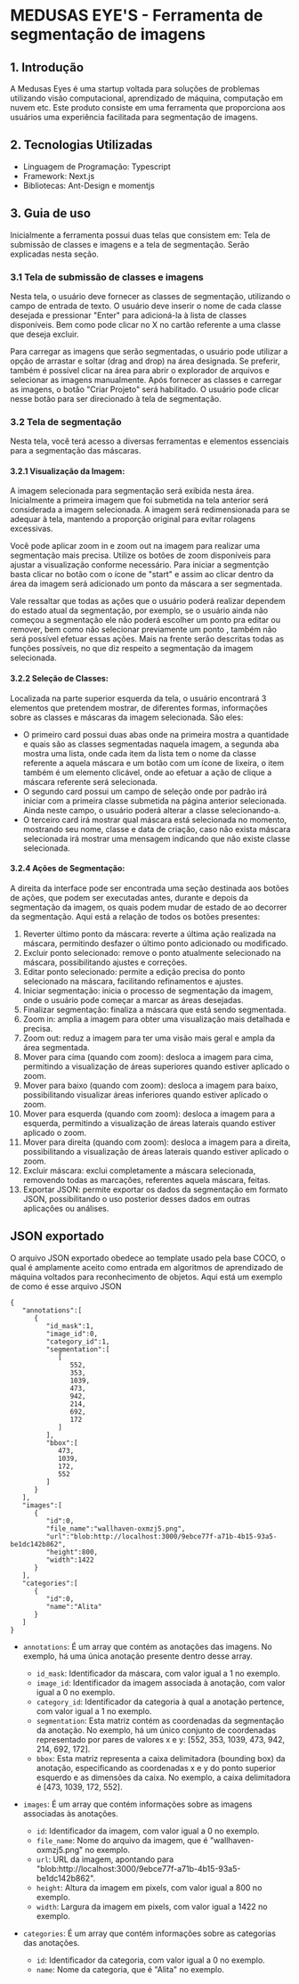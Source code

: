 # MEDUSAS EYE'S - Ferramenta de segmentação de imagens

## 1. Introdução
A Medusas Eyes é uma startup voltada para soluções de problemas utilizando visão computacional, aprendizado de máquina, computação em nuvem etc. Este produto consiste em uma ferramenta que proporciona aos usuários uma experiência facilitada para segmentação de imagens.

## 2. Tecnologias Utilizadas
- Linguagem de Programação: Typescript
- Framework: Next.js
- Bibliotecas: Ant-Design e momentjs


## 3. Guia de uso
Inicialmente a ferramenta possui duas telas que consistem em: Tela de submissão de classes e imagens e a tela de segmentação. Serão explicadas nesta seção.

### 3.1 Tela de submissão de classes e imagens
Nesta tela, o usuário deve fornecer as classes de segmentação, utilizando o campo de entrada de texto. O usuário deve inserir o nome de cada classe desejada e pressionar "Enter" para adicioná-la à lista de classes disponíveis. Bem como pode clicar no X no cartão referente a uma classe que deseja excluir.

Para carregar as imagens que serão segmentadas, o usuário pode utilizar a opção de arrastar e soltar (drag and drop) na área designada. Se preferir, também é possível clicar na área para abrir o explorador de arquivos e selecionar as imagens manualmente. Após fornecer as classes e carregar as imagens, o botão "Criar Projeto" será habilitado. O usuário pode clicar nesse botão para ser direcionado à tela de segmentação.

### 3.2 Tela de segmentação

Nesta tela, você terá acesso a diversas ferramentas e elementos essenciais para a segmentação das máscaras.

#### 3.2.1 Visualização da Imagem:

A imagem selecionada para segmentação será exibida nesta área. Inicialmente a primeira imagem que foi submetida na tela anterior será considerada a imagem selecionada. A imagem será redimensionada para se adequar à tela, mantendo a proporção original para evitar rolagens excessivas.

Você pode aplicar zoom in e zoom out na imagem para realizar uma segmentação mais precisa. Utilize os botões de zoom disponíveis para ajustar a visualização conforme necessário. Para iniciar a segmentção basta clicar no botão com o ícone de "start" e assim ao clicar dentro da área da imagem será adicionado um ponto da máscara a ser segmentada. 

Vale ressaltar que todas as ações que o usuário poderá realizar dependem do estado atual da segmentação, por exemplo, se o usuário ainda não começou a segmentação ele não poderá escolher um ponto pra editar ou remover, bem como não selecionar previamente um ponto , também não será possível efetuar essas ações. Mais na frente serão descritas todas as funções possíveis, no que diz respeito a segmentação da imagem selecionada.

#### 3.2.2 Seleção de Classes:

Localizada na parte superior esquerda da tela, o usuário encontrará 3 elementos que pretendem mostrar, de diferentes formas, informações sobre as classes e máscaras da imagem selecionada. São eles:
 - O primeiro card possui duas abas onde na primeira mostra a quantidade e quais são as classes segmentadas naquela imagem, a segunda aba mostra uma lista, onde cada item da lista tem o nome da classe referente a aquela máscara e um botão com um ícone de lixeira, o item também é um elemento clicável, onde ao efetuar a ação de clique a máscara referente será selecionada. 
 - O segundo card possui um campo de seleção onde por padrão irá iniciar com a primeira classe submetida na página anterior selecionada. Ainda neste campo, o usuário poderá alterar a classe selecionando-a.
 - O terceiro card irá mostrar qual máscara está selecionada no momento, mostrando seu nome, classe e data de criação, caso não exista máscara selecionada irá mostrar uma mensagem indicando que não existe classe selecionada.

#### 3.2.4 Ações de Segmentação:

A direita da interface pode ser encontrada uma seção destinada aos botões de ações, que podem ser executadas antes, durante e depois da segmentação da imagem, os quais podem mudar de estado de ao decorrer da segmentação. Aqui está a relação de todos os botões presentes:
1. Reverter último ponto da máscara: reverte a última ação realizada na máscara, permitindo desfazer o último ponto adicionado ou modificado.
2. Excluir ponto selecionado: remove o ponto atualmente selecionado na máscara, possibilitando ajustes e correções.
3. Editar ponto selecionado: permite a edição precisa do ponto selecionado na máscara, facilitando refinamentos e ajustes.
4. Iniciar segmentação: inicia o processo de segmentação da imagem, onde o usuário pode começar a marcar as áreas desejadas.
5. Finalizar segmentação: finaliza a máscara que está sendo segmentada.
6. Zoom in: amplia a imagem para obter uma visualização mais detalhada e precisa.
7. Zoom out: reduz a imagem para ter uma visão mais geral e ampla da área segmentada.
8. Mover para cima (quando com zoom): desloca a imagem para cima, permitindo a visualização de áreas superiores quando estiver aplicado o zoom.
9. Mover para baixo (quando com zoom): desloca a imagem para baixo, possibilitando visualizar áreas inferiores quando estiver aplicado o zoom.
10. Mover para esquerda (quando com zoom): desloca a imagem para a esquerda, permitindo a visualização de áreas laterais quando estiver aplicado o zoom.
11. Mover para direita (quando com zoom): desloca a imagem para a direita, possibilitando a visualização de áreas laterais quando estiver aplicado o zoom.
12. Excluir máscara: exclui completamente a máscara selecionada, removendo todas as marcações, referentes aquela máscara, feitas.
13. Exportar JSON: permite exportar os dados da segmentação em formato JSON, possibilitando o uso posterior desses dados em outras aplicações ou análises.

## JSON exportado
O arquivo JSON exportado obedece ao template usado pela base COCO, o qual é amplamente aceito como entrada em algoritmos de aprendizado de máquina voltados para reconhecimento de objetos. 
Aqui está um exemplo de como é esse arquivo JSON
```
{
   "annotations":[
      {
         "id_mask":1,
         "image_id":0,
         "category_id":1,
         "segmentation":[
            [
               552,
               353,
               1039,
               473,
               942,
               214,
               692,
               172
            ]
         ],
         "bbox":[
            473,
            1039,
            172,
            552
         ]
      }
   ],
   "images":[
      {
         "id":0,
         "file_name":"wallhaven-oxmzj5.png",
         "url":"blob:http://localhost:3000/9ebce77f-a71b-4b15-93a5-be1dc142b862",
         "height":800,
         "width":1422
      }
   ],
   "categories":[
      {
         "id":0,
         "name":"Alita"
      }
   ]
}
``` 
- ```annotations```: É um array que contém as anotações das imagens. No exemplo, há uma única anotação presente dentro desse array.
  - ```id_mask```: Identificador da máscara, com valor igual a 1 no exemplo.
  - ```image_id```: Identificador da imagem associada à anotação, com valor igual a 0 no exemplo.
  - ```category_id```: Identificador da categoria à qual a anotação pertence, com valor igual a 1 no exemplo.
  - ```segmentation```: Esta matriz contém as coordenadas da segmentação da anotação. No exemplo, há um único conjunto de coordenadas representado por pares de valores x e y: [552, 353, 1039, 473, 942, 214, 692, 172].
  - ```bbox```: Esta matriz representa a caixa delimitadora (bounding box) da anotação, especificando as coordenadas x e y do ponto superior esquerdo e as dimensões da caixa. No exemplo, a caixa delimitadora é [473, 1039, 172, 552].

- ```images```: É um array que contém informações sobre as imagens associadas às anotações.
  - ```id```: Identificador da imagem, com valor igual a 0 no exemplo.
  - ```file_name```: Nome do arquivo da imagem, que é "wallhaven-oxmzj5.png" no exemplo.
  - ```url```: URL da imagem, apontando para "blob:http://localhost:3000/9ebce77f-a71b-4b15-93a5-be1dc142b862".
  - ```height```: Altura da imagem em pixels, com valor igual a 800 no exemplo.
  - ```width```: Largura da imagem em pixels, com valor igual a 1422 no exemplo.

- ```categories```: É um array que contém informações sobre as categorias das anotações.
  - ```id```: Identificador da categoria, com valor igual a 0 no  exemplo.
  - ```name```: Nome da categoria, que é "Alita" no exemplo.